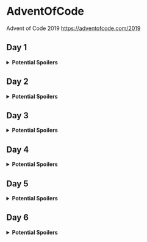 # AdventOfCode
Advent of Code 2019 https://adventofcode.com/2019

## Day 1

<details><summary><b>Potential Spoilers</b></summary>
<p>
Day 1 is a rather simple problem; calculate the fuel required to cary x amount of mass. You are given an array of masses and an equation to calculate the fuel required based a given mass.
```py
fuel = math.floor(mass / 3) - 2
``` 
Part 1: Easy enough, loop through the array and update the total fuel by using the formula above on each element. Return the sum.

Part 2: You now need to not only calculate the fuel required for the masses, but also the fuel required for the mass of the fuel. Sounds like recursion to me

> *"To understand recursion, you must first understand recursion."*

Loop through the array to calcualate the fuel required, and send that result back through the same formula until the result is 0, updating total fuel and returning the sum.

</p>
</details>

## Day 2

<details><summary><b>Potential Spoilers</b></summary>
<p>
Day 2 starts on the beggining of a much larger program; an intcode computer. The fist attempt at this computer is rather crude, and not very modular or versitile. It calculates the disired result, but not much else. 

Part 1: You are given an array of integers, the intcode, and must perform one of three operations based on the values of the integers. An 'add', a 'multiply' and a 'halt'. Three hard-coded values are used with some *ifs* to determine what to do. Run the program after changing to integers, as prescribed in the problem, and determine the value at position 0 when it halts. 

Part 2: This problem requires the same intcode computer, but instead of finding the result at position 0 by altering two values, you must dtermine the two values and positions to alter to get a final result in position 0 - kind of backwards.
Much alteration happened to create a brute force method to solve this problem. 

*Not knowing this intcode computer would be used again, the final code is pretty gross.. it does get better though, later.*

</p>
</details>

## Day 3

<details><summary><b>Potential Spoilers</b></summary>
<p>
Day 3 provides two wire routings and you must find the intersctiion of wires closest to the origin. I thought creating an image of the the wire diagram was a neat idea, so the code is littered with image manipulation along with the logic...  ¯\\_(ツ)_/¯

Part 1: Draw the diagram and find the intersection closest to the origin. The logic was not the issue.. getting the proper to-scale dimensions for the image was. After that, finding a set of coordiantes in a 'hacky' hash-map proved rather simple. using the 'manhattan distance' formula, we just need to get the x,y combo with the smallest value.

Part 2: Here you had to find the shortest route tp the first intersection. Aka the sum of how far each wire traveled to an intersection. So a short route from wire path one might intersect wire path 2 on a much longer route. 
Crewating a map of all intersections, with their wire routes distance made it quick an easy, if not dirty too. 

</p>
</details>

## Day 4

<details><summary><b>Potential Spoilers</b></summary>
<p>
Cracking a password.. or at least finding the possible solutions in a given range. 

Part 1: Not much here. There are some rules the password must follow, and a range of 6 digit intergers given. Loop those and find all that conform to the rules.

Part 2: Same problem but a few new rules, or modifications to the older rules. Pretty straight forward - with a brute force approach.

</p>
</details>

## Day 5

<details><summary><b>Potential Spoilers</b></summary>
<p>
**The intcode computer is back.**

Having not realized the intcode computer would return, the previous iteration was basiaclly useless here. A much more elegant solution was created.

Part 1: Serioulsy modify the previous intcode computer with new operations, new rules for paramaters, different amounts of parameters per operation, immediate and positions modes... 🤔

After coming up with an approach, it was all downhill from there. This new intcode computer is easily modifiable, kinda proud of this one.

Two new instructions were added, and the ability to understand parameter modes. Ultimately had to find a diagnostic code output based on a given input of '1'. 

Part 2: No problemo, adding operations to the intcode computer is a breeze. Four more operations added, find another diagnostic output based on a given input of '5'.

</p>
</details>

## Day 6

<details><summary><b>Potential Spoilers</b></summary>
<p>
tbd
</p>
</details>

